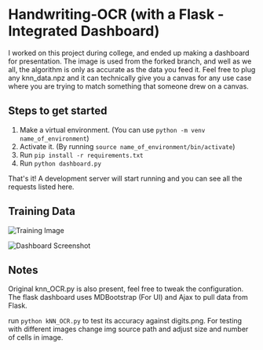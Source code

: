 # Handwriting-OCR (with a Flask - Integrated Dashboard)

I worked on this project during college, and ended up making a dashboard for presentation.
The image is used from the forked branch, and well as we all, the algorithm is only as 
accurate as the data you feed it. Feel free to plug any knn_data.npz and it can technically
give you a canvas for any use case where you are trying to match something that someone drew 
on a canvas.

## Steps to get started

1. Make a virtual environment. (You can use `python -m venv name_of_environment`)  
2. Activate it. (By running `source name_of_environment/bin/activate`)  
3. Run `pip install -r requirements.txt `  
4. Run `python dashboard.py`  

That's it!  A development server will start running and you can see all the requests listed here.

## Training Data

![Training Image]("/digits.png")

![Dashboard Screenshot]("/screenshot.png")




## Notes

Original knn_OCR.py is also present, feel free to tweak the configuration.  
The flask dashboard uses MDBootstrap (For UI) and Ajax to pull data from Flask.  



run `python kNN_OCR.py` to test its accuracy against digits.png. For testing with different images change img source path and adjust size and number of cells in image.

